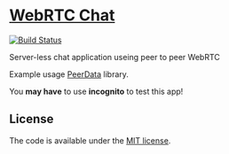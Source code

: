 # [WebRTC Chat](http://rafallorenz.com/webrtc-chat)
[![Build Status](https://travis-ci.org/Vardius/webrtc-chat.svg?branch=master)](https://travis-ci.org/Vardius/webrtc-chat)

Server-less chat application useing peer to peer WebRTC

Example usage [PeerData](https://github.com/Vardius/peer-data) library.

You **may have** to use **incognito** to test this app!

## License

The code is available under the [MIT license](LICENSE.txt).
